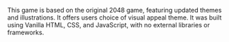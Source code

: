 This game is based on the original 2048 game, featuring updated themes and illustrations.
It offers users choice of visual appeal theme.
It was built using Vanilla HTML, CSS, and JavaScript, with no external libraries or frameworks.
